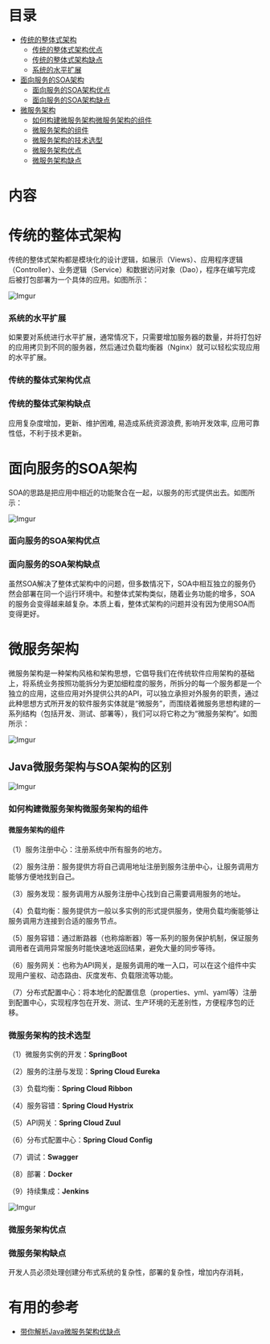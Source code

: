 # 目录

* [传统的整体式架构](#传统的整体式架构)
  * [传统的整体式架构优点](#传统的整体式架构优点)
  * [传统的整体式架构缺点](#传统的整体式架构缺点)
  * [系统的水平扩展](#系统的水平扩展)
* [面向服务的SOA架构](#面向服务的SOA架构)
  * [面向服务的SOA架构优点](#面向服务的SOA架构优点)
  * [面向服务的SOA架构缺点](#面向服务的SOA架构缺点)
* [微服务架构](#微服务架构)
  * [如何构建微服务架构微服务架构的组件](#如何构建微服务架构微服务架构的组件)
  * [微服务架构的组件](#微服务架构的组件)
  * [微服务架构的技术选型](#微服务架构的技术选型)
  * [微服务架构优点](#微服务架构优点)
  * [微服务架构缺点](#微服务架构缺点)


# 内容

# 传统的整体式架构

传统的整体式架构都是模块化的设计逻辑，如展示（Views）、应用程序逻辑（Controller）、业务逻辑（Service）和数据访问对象（Dao），程序在编写完成后被打包部署为一个具体的应用。如图所示：


  ![Imgur](https://farm5.staticflickr.com/4854/32646763088_67e7fcf9b5_o.jpg)

### 系统的水平扩展

如果要对系统进行水平扩展，通常情况下，只需要增加服务器的数量，并将打包好的应用拷贝到不同的服务器，然后通过负载均衡器（Nginx）就可以轻松实现应用的水平扩展。

### 传统的整体式架构优点
### 传统的整体式架构缺点

   应用复杂度增加，更新、维护困难, 易造成系统资源浪费, 影响开发效率, 应用可靠性低，不利于技术更新。

# 面向服务的SOA架构

  SOA的思路是把应用中相近的功能聚合在一起，以服务的形式提供出去。如图所示：

  ![Imgur](https://farm8.staticflickr.com/7859/46468038632_ec5a5f9970_o.jpg)
  
  
### 面向服务的SOA架构优点

### 面向服务的SOA架构缺点

虽然SOA解决了整体式架构中的问题，但多数情况下，SOA中相互独立的服务仍然会部署在同一个运行环境中。和整体式架构类似，随着业务功能的增多，SOA的服务会变得越来越复杂。本质上看，整体式架构的问题并没有因为使用SOA而变得更好。

# 微服务架构

微服务架构是一种架构风格和架构思想，它倡导我们在传统软件应用架构的基础上，将系统业务按照功能拆分为更加细粒度的服务，所拆分的每一个服务都是一个独立的应用，这些应用对外提供公共的API，可以独立承担对外服务的职责，通过此种思想方式所开发的软件服务实体就是“微服务”，而围绕着微服务思想构建的一系列结构（包括开发、测试、部署等），我们可以将它称之为“微服务架构”。如图所示：

 ![Imgur](https://farm8.staticflickr.com/7900/44702917690_2b248414d5_o.jpg)
 
 ## Java微服务架构与SOA架构的区别
 
 ![Imgur](https://farm8.staticflickr.com/7857/46520331961_b35355a6fc_o.jpg)
 
### 如何构建微服务架构微服务架构的组件

####  微服务架构的组件

（1）服务注册中心：注册系统中所有服务的地方。

（2）服务注册：服务提供方将自己调用地址注册到服务注册中心，让服务调用方能够方便地找到自己。

（3）服务发现：服务调用方从服务注册中心找到自己需要调用服务的地址。

（4）负载均衡：服务提供方一般以多实例的形式提供服务，使用负载均衡能够让服务调用方连接到合适的服务节点。

（5）服务容错：通过断路器（也称熔断器）等一系列的服务保护机制，保证服务调用者在调用异常服务时能快速地返回结果，避免大量的同步等待。

（6）服务网关：也称为API网关，是服务调用的唯一入口，可以在这个组件中实现用户鉴权、动态路由、灰度发布、负载限流等功能。

（7）分布式配置中心：将本地化的配置信息（properties、yml、yaml等）注册到配置中心，实现程序包在开发、测试、生产环境的无差别性，方便程序包的迁移。

### 微服务架构的技术选型

（1）微服务实例的开发：**SpringBoot**

（2）服务的注册与发现：**Spring Cloud Eureka**

（3）负载均衡：**Spring Cloud Ribbon**

（4）服务容错：**Spring Cloud Hystrix**

（5）API网关：**Spring Cloud Zuul**

（6）分布式配置中心：**Spring Cloud Config**

（7）调试：**Swagger**

（8）部署：**Docker**

（9）持续集成：**Jenkins**


 ![Imgur](https://farm8.staticflickr.com/7819/45796457384_5928529d02_o.jpg)

### 微服务架构优点
### 微服务架构缺点

开发人员必须处理创建分布式系统的复杂性，部署的复杂性，增加内存消耗，

# 有用的参考

   * [带你解析Java微服务架构优缺点](https://mp.weixin.qq.com/s/GWb7-nQkvDn3jZ5p70hGsQ)
